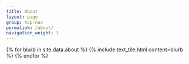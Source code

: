 ```yaml
---
title: About
layout: page
group: top-nav
permalink: /about/
navigation_weight: 1
---
```


<div id="main-container">
  {% for blurb in site.data.about %}
    {% include text_tile.html content=blurb %}
  {% endfor %}
</div>

<script>
$(document).ready(function() {
  console.log($('#main-container').height());
    $('#main-container').fadeIn();
});
</script>
